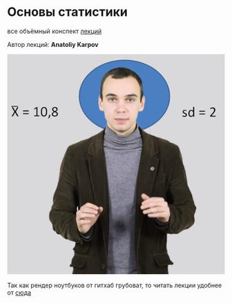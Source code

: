 # Основы статистики

все объёмный конспект [лекций ](https://stepik.org/course/76)

Автор лекций: **Anatoliy Karpov** 

![Saint_Karpov](img/Saint_Karpov.png)



Так как рендер ноутбуков от гитхаб грубоват, то читать лекции удобнее от [сюда ](https://nbviewer.jupyter.org/github/KlukvaMors/basic_stat/blob/main/конспект.ipynb?flush_cache=true)


